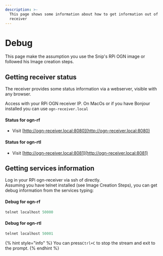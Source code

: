 ```yaml
---
description: >-
  This page shows some information about how to get information out of your OGN
  receiver
---
```


# Debug

This page make the assumption you use the Snip's RPi OGN image or followed his Image creation steps.

## Getting receiver status

The receiver provides some status information via a webserver, visible with any browser.

Access with your RPi OGN receiver IP. On MacOs or if you have Bonjour installed you can use `ogn-receiver.local` 

#### Status for ogn-rf

* Visit [http://ogn-receiver.local:8080](http://ogn-receiver.local:8080)

#### Status for ogn-rtl

* Visit [http://ogn-receiver.local:8081](http://ogn-receiver.local:8081)

## Getting services information

Log in your RPi ogn-receiver via ssh of directly.  
Assuming you have telnet installed \(see Image Creation Steps\), you can get debug information from the services typing:

#### Debug for **ogn-rf**

```c
telnet localhost 50000
```

#### **Debug for ogn-rtl**

```c
telnet localhost 50001
```

{% hint style="info" %}
You can press`Ctrl+C` to stop the stream and exit to the prompt.
{% endhint %}



 



